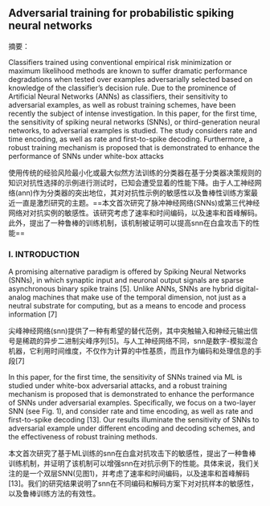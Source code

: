 ## 		Adversarial training for probabilistic spiking neural networks

摘要：

Classifiers trained using conventional empirical risk minimization or maximum likelihood methods are known to suffer dramatic performance degradations when tested over examples adversarially selected based on knowledge of the classifier’s decision rule. Due to the prominence of Artificial Neural Networks (ANNs) as classifiers, their sensitivity to adversarial examples, as well as robust training schemes, have been recently the subject of intense investigation. In this paper, for the first time, the sensitivity of spiking neural networks (SNNs), or third-generation neural networks, to adversarial examples is studied. The study considers rate and time encoding, as well as rate and first-to-spike decoding. Furthermore, a robust training mechanism is proposed that is demonstrated to enhance the performance of SNNs under white-box attacks

使用传统的经验风险最小化或最大似然方法训练的分类器在基于分类器决策规则的知识对抗性选择的示例进行测试时，已知会遭受显着的性能下降。由于人工神经网络(ann)作为分类器的突出地位，其对对抗性示例的敏感性以及鲁棒性训练方案最近一直是激烈研究的主题。==本文首次研究了脉冲神经网络(SNNs)或第三代神经网络对对抗实例的敏感性。该研究考虑了速率和时间编码，以及速率和首峰解码。此外，提出了一种鲁棒的训练机制，该机制被证明可以提高snn在白盒攻击下的性能==

### I. INTRODUCTION

A promising alternative paradigm is offered by Spiking Neural Networks (SNNs), in which synaptic input and neuronal output signals are sparse asynchronous binary spike trains [5]. Unlike ANNs, SNNs are hybrid digital-analog machines that make use of the temporal dimension, not just as a neutral substrate for computing, but as a means to encode and process information [7]

尖峰神经网络(snn)提供了一种有希望的替代范例，其中突触输入和神经元输出信号是稀疏的异步二进制尖峰序列[5]。与人工神经网络不同，snn是数字-模拟混合机器，它利用时间维度，不仅作为计算的中性基质，而且作为编码和处理信息的手段[7]



In this paper, for the first time, the sensitivity of SNNs trained via ML is studied under white-box adversarial attacks, and a robust training mechanism is proposed that is demonstrated to enhance the performance of SNNs under adversarial examples. Specifically, we focus on a two-layer SNN (see Fig. 1), and consider rate and time encoding, as well as rate and first-to-spike decoding [13]. Our results illuminate the sensitivity of SNNs to adversarial example under different encoding and decoding schemes, and the effectiveness of robust training methods.

本文首次研究了基于ML训练的snn在白盒对抗攻击下的敏感性，提出了一种鲁棒训练机制，并证明了该机制可以增强snn在对抗示例下的性能。具体来说，我们关注的是一个双层SNN(见图1)，并考虑了速率和时间编码，以及速率和首峰解码[13]。我们的研究结果说明了snn在不同编码和解码方案下对对抗样本的敏感性，以及鲁棒训练方法的有效性。